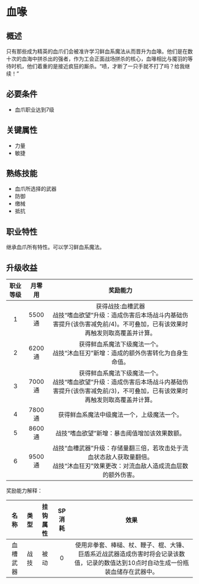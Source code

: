 # 血喙

## 概述

只有那些成为精英的血爪们会被准许学习鲜血系魔法从而晋升为血喙。他们是在数十次的血海中拼杀出的强者，作为工会正面战场拼杀的核心，血喙相比与魇羽的等待时机，他们着重的是接近疯狂的厮杀。“啧，才断了一只手就不打了吗？给我继续！”

## 必要条件

* 血爪职业达到7级

## 关键属性

* 力量
* 敏捷

## 熟练技能

* 血爪所选择的武器
* 防御
* 缴械
* 抵抗
  
## 职业特性

继承血爪所有特性。可以学习鲜血系魔法。

## 升级收益

职业等级|月零用|奖励能力
:--:|:--:|:--:
1|5500通|获得战技:血槽武器<br>战技“嗜血欲望”升级：造成伤害后本场战斗内基础伤害提升(该伤害减免前/4)。不可叠加，已有该效果时再触发则取高覆盖并计算。
2|6200通|获得鲜血系魔法下级魔法一个。<br>战技“沐血狂刃”新增：造成的额外伤害转化为自身生命值。
3|7000通|获得鲜血系魔法下级魔法一个。<br>战技“嗜血欲望”升级：造成伤害后本场战斗内基础伤害提升(该伤害减免前/3)，不可叠加，已有该效果时再触发则取高覆盖并计算。
4|7800通|获得鲜血系魔法中级魔法一个，上级魔法一个。
5|8600通| 战技“嗜血欲望”新增：暴击阈值增加该效果数额。
6|9500通|战技“血槽武器”升级：存储量翻三倍，若攻击处于流血状态敌人获取量翻倍。<br>战技“沐血狂刃”效果更改：对流血敌人造成流血层数的额外伤害。

奖励能力解释：

名称|类型|挂钩属性|SP消耗|效果
:--:|:--:|:--:|:--:|:--:
血槽武器|战技|被动|0|使用非拳套、棒槌、杖、鞭子、棍、大锤、巨盾系近战武器造成伤害时将会记录该数值，记录的数值达到10点时自动生成一份瓶装血储存在武器中。
